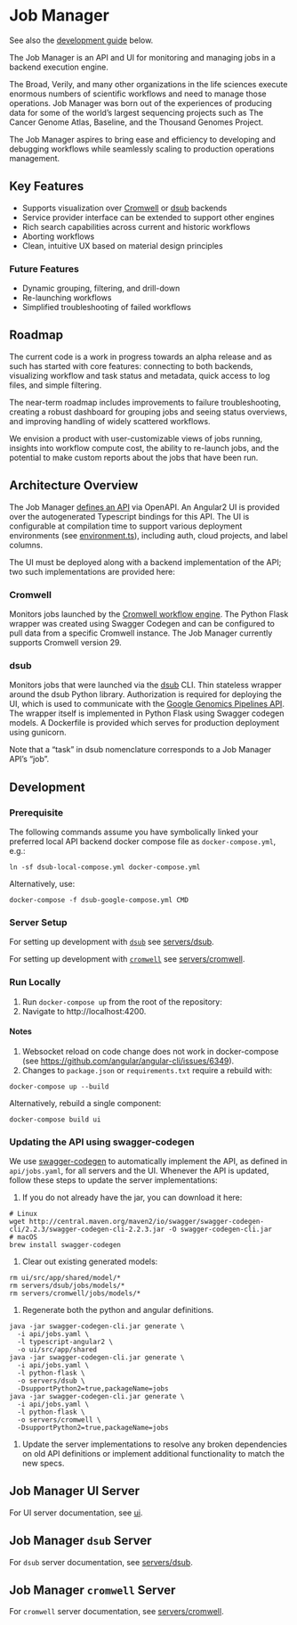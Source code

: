 # Job Manager
See also the [development guide](#development) below.

The Job Manager is an API and UI for monitoring and managing jobs in a backend execution engine. 

The Broad, Verily, and many other organizations in the life sciences execute enormous numbers of scientific workflows and need to manage those operations. Job Manager was born out of the experiences of producing data for some of the world’s largest sequencing projects such as The Cancer Genome Atlas, Baseline, and the Thousand Genomes Project. 

The Job Manager aspires to bring ease and efficiency to developing and debugging workflows while seamlessly scaling to production operations management.

## Key Features
* Supports visualization over [Cromwell](https://github.com/broadinstitute/cromwell) or [dsub](https://github.com/googlegenomics/dsub) backends
* Service provider interface can be extended to support other engines
* Rich search capabilities across current and historic workflows
* Aborting workflows
* Clean, intuitive UX based on material design principles

### Future Features
* Dynamic grouping, filtering, and drill-down
* Re-launching workflows
* Simplified troubleshooting of failed workflows

## Roadmap

The current code is a work in progress towards an alpha release and as such has started with core features: connecting to both backends, visualizing workflow and task status and metadata, quick access to log files, and simple filtering.

The near-term roadmap includes improvements to failure troubleshooting, creating a robust dashboard for grouping jobs and seeing status overviews, and improving handling of widely scattered workflows.

We envision a product with user-customizable views of jobs running, insights into workflow compute cost, the ability to re-launch jobs, and the potential to make custom reports about the jobs that have been run.

## Architecture Overview

The Job Manager [defines an API](api/jobs.yaml) via OpenAPI. An Angular2 UI is provided over the autogenerated Typescript bindings for this API. The UI is configurable at compilation time to support various deployment environments (see [environment.ts](ui/src/environments/environment.ts)), including auth, cloud projects, and label columns.

The UI must be deployed along with a backend implementation of the API; two such implementations are provided here:

### Cromwell
Monitors jobs launched by the [Cromwell workflow engine](https://github.com/broadinstitute/cromwell). The Python Flask wrapper was created using Swagger Codegen and can be configured to pull data from a specific Cromwell instance. The Job Manager currently supports Cromwell version 29.

### dsub

Monitors jobs that were launched via the [dsub](https://github.com/googlegenomics/dsub) CLI. Thin stateless wrapper around the dsub Python library. Authorization is required for deploying the UI, which is used to communicate with the [Google Genomics Pipelines API](https://cloud.google.com/genomics/pipelines). The wrapper itself is implemented in Python Flask using Swagger codegen models. A Dockerfile is provided which serves for production deployment using gunicorn.

Note that a “task” in dsub nomenclature corresponds to a Job Manager API’s “job”. 

## Development

### Prerequisite
The following commands assume you have symbolically linked your preferred
local API backend docker compose file as `docker-compose.yml`, e.g.:
```
ln -sf dsub-local-compose.yml docker-compose.yml
```
Alternatively, use:
```
docker-compose -f dsub-google-compose.yml CMD
```

### Server Setup
For setting up development with [`dsub`](https://github.com/googlegenomics/dsub)
see [servers/dsub](servers/dsub/README.md#Development).

For setting up development with [`cromwell`](https://github.com/broadinstitute/cromwell)
see [servers/cromwell](servers/cromwell/README.md#Development).


### Run Locally
1. Run `docker-compose up` from the root of the repository:
1. Navigate to http://localhost:4200.

#### Notes
1. Websocket reload on code change does not work in docker-compose (see
https://github.com/angular/angular-cli/issues/6349).
1. Changes to `package.json` or `requirements.txt` require a rebuild with:
  ```
  docker-compose up --build
  ```
  Alternatively, rebuild a single component:
  ```
  docker-compose build ui
  ```

### Updating the API using swagger-codegen
We use [swagger-codegen](https://github.com/swagger-api/swagger-codegen) to automatically implement the API, as defined in `api/jobs.yaml`, for all
servers and the UI. Whenever the API is updated, follow these steps to
update the server implementations:

1. If you do not already have the jar, you can download it here:
  ```
  # Linux
  wget http://central.maven.org/maven2/io/swagger/swagger-codegen-cli/2.2.3/swagger-codegen-cli-2.2.3.jar -O swagger-codegen-cli.jar
  # macOS
  brew install swagger-codegen
  ```
1. Clear out existing generated models:
  ```
  rm ui/src/app/shared/model/*
  rm servers/dsub/jobs/models/*
  rm servers/cromwell/jobs/models/*
  ```
1. Regenerate both the python and angular definitions.
  ```
  java -jar swagger-codegen-cli.jar generate \
    -i api/jobs.yaml \
    -l typescript-angular2 \
    -o ui/src/app/shared
  java -jar swagger-codegen-cli.jar generate \
    -i api/jobs.yaml \
    -l python-flask \
    -o servers/dsub \
    -DsupportPython2=true,packageName=jobs
  java -jar swagger-codegen-cli.jar generate \
    -i api/jobs.yaml \
    -l python-flask \
    -o servers/cromwell \
    -DsupportPython2=true,packageName=jobs
  ```
1. Update the server implementations to resolve any broken dependencies on old API definitions or implement additional functionality to match the new specs.

## Job Manager UI Server
For UI server documentation, see [ui](ui/).

## Job Manager `dsub` Server
For `dsub` server documentation, see [servers/dsub](servers/dsub/README.md).

## Job Manager `cromwell` Server
For `cromwell` server documentation, see [servers/cromwell](servers/cromwell/README.md).
